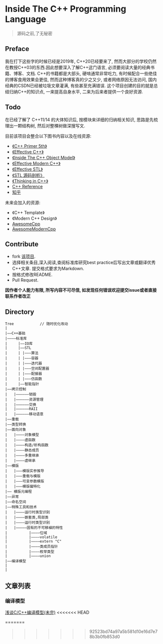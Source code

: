 # Inside The C++ Programming Language

> 源码之前,了无秘密

## Preface

我在打下这些字的时候已经是2019年, C++20已经要来了, 然而大部分的学校仍然在教授C++03的东西.因此想要深入了解C++这门语言, 必须要阅读大量的经典书籍、博客、文档. C++的书籍都是大部头, 硬啃通常非常吃力, 有时候配合一些绝佳的博客食用效果会更佳, 然而这种博客真的少之又少, 或者网络原因无法访问, 国内经典的CSDN已经被垃圾文章灌满, 有些甚至充满错误. 这个项目创建的目的就是总结归纳C++的知识点, 一来提高自身水平, 二来为后来者提供一个良好资源.

## Todo

在已经了解了 C++11/14 的大体知识后, 按模块来详细的归纳相关知识, 思路是先梳理出一颗结构树, 然后对整棵树做深搜写文.

目前该项目会整合以下图书内容以及在线资源:

+ [《C++ Primer 5th》](http://product.dangdang.com/23321562.html?&unionid=P-113189815m)
+ [《Effective C++》](http://product.dangdang.com/21000966.html?&unionid=P-113189815m)
+ [《Inside The C++ Object Model》](http://product.dangdang.com/22588609.html?&unionid=P-113189815m )
+ [《Effective Modern C++》](http://product.dangdang.com/25273601.html?&unionid=P-113189815m)
+ [《Effective STL》](http://product.dangdang.com/27647910.html?&unionid=P-113189815m)
+ [《STL 源码剖析》](http://product.dangdang.com/23807467.html?&unionid=P-113189815m)
+ [《Thinking in C++》](http://product.m.dangdang.com/22453473.html?&unionid=P-113189815m)
+ [C++ Reference](https://en.cppreference.com/w/)
+ [知乎](https://www.zhihu.com)

未来会加入的资源:

+ 《C++ Template》
+ 《Modern C++ Design》
+ [AwesomeCpp](https://github.com/fffaraz/awesome-cpp)
+ [AwesomeModernCpp](https://github.com/rigtorp/awesome-modern-cpp)




## Contribute

+ fork [该项目](https://github.com/maochongxin/InsideTheCpp.git).
+ 选择相关条目,深入阅读,查阅标准库研究best practice后写出文章或翻译优秀C++文章. 提交格式要求为Markdown.
+ 按格式修改README.
+ Pull Request.

__因作者个人能力有限, 所写内容不可尽信, 如发现任何错误欢迎提交issue或者直接联系作者改正__



## Directory

```
Tree			// 随时优化改动
|
|——C++基础
|————标准库
|	  |——IO库
|	  |——STL
|	  | |———算法
|	  |	|———容器
|	  |	|———迭代器
|	  |	|———空间配置器
|	  |	|———配接器
|	  |	|———仿函数
|	  |——智能指针
|——拷贝控制
|	|——————销毁
|	|——————资源管理
|	|——————交换
|	|——————RAII
|	|——————移动语意
|——重载
|——类型转换
|——面向对象
|	|————对象模型
|	|————虚函数
|	|————构造/析构函数
|	|————静态成员
|	|————多重继承
|	|————虚继承
|——模版
|	|———模版实参推导
|	|———重载与模版
|	|———可变参数模版
|	|———模版偏特化
|——	模版元编程
|——异常
|——命名空间
|——特殊工具和技术
|	|————运行时类型识别
|	|————嵌套类,局部类
|	|————运行时类型识别
|	|—————固有的不可移植的特性
|		   |————位域
|		   |————volatile
|		   |————extern "C"
|		   |————类成员指针
|		   |————枚举类型
|		   |————union
|——编译模型
|
|

```

## 文章列表



### 编译模型

[浅谈C/C++编译模型(未完)](./CppCompilerModel.md)
<<<<<<< HEAD




=======
>>>>>>> 92523bd74a97a5b581d10e16d7e78b3b0fb853d0
